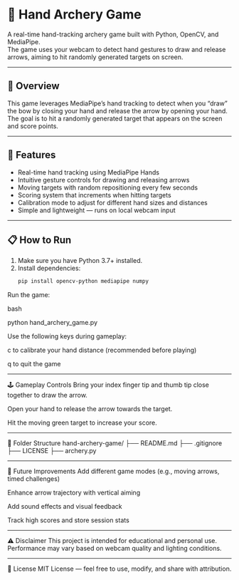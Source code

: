 # 🏹 Hand Archery Game

A real-time hand-tracking archery game built with Python, OpenCV, and MediaPipe.  
The game uses your webcam to detect hand gestures to draw and release arrows, aiming to hit randomly generated targets on screen.

---

## 🎯 Overview

This game leverages MediaPipe’s hand tracking to detect when you “draw” the bow by closing your hand and release the arrow by opening your hand. The goal is to hit a randomly generated target that appears on the screen and score points.

---

## 🚀 Features

- Real-time hand tracking using MediaPipe Hands  
- Intuitive gesture controls for drawing and releasing arrows  
- Moving targets with random repositioning every few seconds  
- Scoring system that increments when hitting targets  
- Calibration mode to adjust for different hand sizes and distances  
- Simple and lightweight — runs on local webcam input  

---

## 📋 How to Run

1. Make sure you have Python 3.7+ installed.  
2. Install dependencies:  
   ```bash
   pip install opencv-python mediapipe numpy
Run the game:

bash

python hand_archery_game.py

Use the following keys during gameplay:

  c to calibrate your hand distance (recommended before playing)

  q to quit the game

---

🕹 Gameplay Controls
Bring your index finger tip and thumb tip close together to draw the arrow.

Open your hand to release the arrow towards the target.

Hit the moving green target to increase your score.

---

📁 Folder Structure
hand-archery-game/
├── README.md
├── .gitignore
├── LICENSE
├── archery.py

---

🎯 Future Improvements
  Add different game modes (e.g., moving arrows, timed challenges)
  
  Enhance arrow trajectory with vertical aiming
  
  Add sound effects and visual feedback
  
  Track high scores and store session stats

---

⚠️ Disclaimer
This project is intended for educational and personal use. Performance may vary based on webcam quality and lighting conditions.

---

🧾 License
MIT License — feel free to use, modify, and share with attribution.
